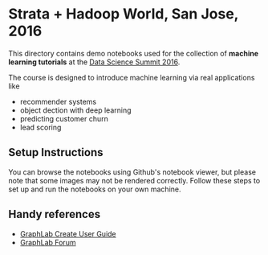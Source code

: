 # Strata + Hadoop World, San Jose, 2016

This directory contains demo notebooks used for the collection of **machine
learning tutorials** at the [Data Science Summit 2016](https://conf.turi.com/2016/us/). 

The course is designed to introduce machine learning via real applications like 
- recommender systems
- object dection with deep learning
- predicting customer churn
- lead scoring 

## Setup Instructions

You can browse the notebooks using Github's notebook viewer, but please note
that some images may not be rendered correctly. Follow these steps to set up
and run the notebooks on your own machine.

## Handy references

- [GraphLab Create User Guide](https://turi.com/learn/userguide)
- [GraphLab Forum](http://forum.turi.com/categories/graphlab-create)
